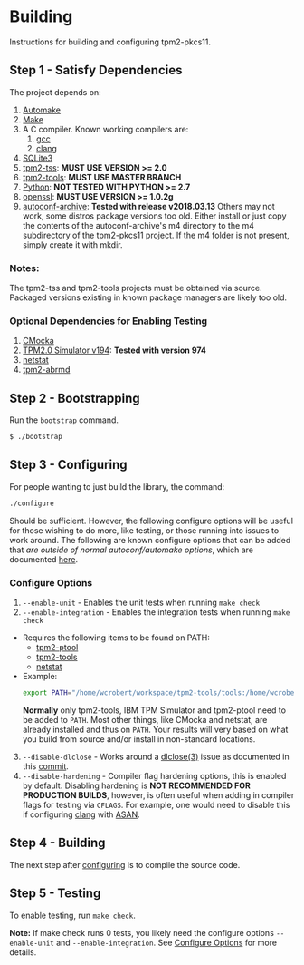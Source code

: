 # Building

Instructions for building and configuring tpm2-pkcs11.

## Step 1 - Satisfy Dependencies

The project depends on:

1. [Automake](https://www.gnu.org/software/automake)
2. [Make](https://www.gnu.org/software/make/)
3. A C compiler. Known working compilers are:
    1. [gcc](https://www.gnu.org/software/gcc/)
    2. [clang](https://clang.llvm.org/)
4. [SQLite3](https://www.sqlite.org/)
5. [tpm2-tss](https://github.com/tpm2-software/tpm2-tss): **MUST USE VERSION >= 2.0**
6. [tpm2-tools](https://github.com/tpm2-software/tpm2-tools): **MUST USE MASTER BRANCH**
7. [Python](https://www.python.org/): **NOT TESTED WITH PYTHON >= 2.7**
8. [openssl](https://www.openssl.org/): **MUST USE VERSION >= 1.0.2g**
9. [autoconf-archive](https://github.com/autoconf-archive/autoconf-archive): **Tested with release v2018.03.13**
     Others may not work, some distros package versions too old. Either install or just copy the contents of the
     autoconf-archive's m4 directory to the m4 subdirectory of the tpm2-pkcs11 project. If the m4 folder is not
     present, simply create it with mkdir.

### Notes:
The tpm2-tss and tpm2-tools projects must be obtained via source. Packaged versions existing
in known package managers are likely too old.

### Optional Dependencies for Enabling Testing
1. [CMocka](https://cmocka.org/)
2. [TPM2.0 Simulator v194](https://sourceforge.net/projects/ibmswtpm2/files/ibmtpm974.tar.gz/download): **Tested with version 974**
3. [netstat](https://sourceforge.net/projects/net-tools/)
4. [tpm2-abrmd](https://github.com/tpm2-software/tpm2-abrmd)

## Step 2 - Bootstrapping

Run the `bootstrap` command.

```sh
$ ./bootstrap
```

## Step 3 - Configuring

For people wanting to just build the library, the command:
```sh
./configure
```

Should be sufficient. However, the following configure options will be useful for those wishing to do more, like
testing, or those running into issues to work around. The following are known configure options that can be added
that *are outside of normal autoconf/automake options*, which are documented [here](https://sourceware.org/autobook/autobook/autobook_14.html).

### Configure Options
1. `--enable-unit` - Enables the unit tests when running `make check`
2. `--enable-integration` - Enables the integration tests when running `make check`
  * Requires the following items to be found on PATH:
    * [tpm2-ptool](../tools/tpm2_ptool.py)
    * [tpm2-tools](#step-1---satisfy-dependencies)
    * [netstat](#step-1---satisfy-dependencies)
  * Example:
    ```sh
    export PATH="/home/wcrobert/workspace/tpm2-tools/tools:/home/wcrobert/workspace/tpm2-pkcs11/tools:$HOME/workspace/ibmtpm974/src:$PATH"
    ```
    **Normally** only tpm2-tools, IBM TPM Simulator and tpm2-ptool need to be added to `PATH`. Most other things, like CMocka and netstat, are already
    installed and thus on `PATH`. Your results will very based on what you build from source and/or install in non-standard locations.
3. `--disable-dlclose` - Works around a [dlclose(3)](https://linux.die.net/man/3/dlclose) issue as documented in this
    [commit](https://github.com/tpm2-software/tpm2-tools/commit/130582559d7c51d18e3ce82803c30bc161d9c34d).
4. `--disable-hardening` - Compiler flag hardening options, this is enabled by default. Disabling hardening is **NOT RECOMMENDED FOR PRODUCTION BUILDS**,
      however, is often useful when adding in compiler flags for testing via `CFLAGS`. For example, one would need to disable this if configuring
      [clang](#step-1---satisfy-dependencies) with [ASAN](https://clang.llvm.org/docs/AddressSanitizer.html).

## Step 4 - Building

The next step after [configuring](#step-3---configuring) is to compile the source code.

## Step 5 - Testing

To enable testing, run `make check`.

**Note:** If make check runs 0 tests, you likely need the configure options `--enable-unit` and `--enable-integration`. See [Configure Options](#configure-options)
for more details.
